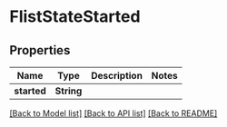 # FlistStateStarted

## Properties

Name | Type | Description | Notes
------------ | ------------- | ------------- | -------------
**started** | **String** |  | 

[[Back to Model list]](../README.md#documentation-for-models) [[Back to API list]](../README.md#documentation-for-api-endpoints) [[Back to README]](../README.md)


